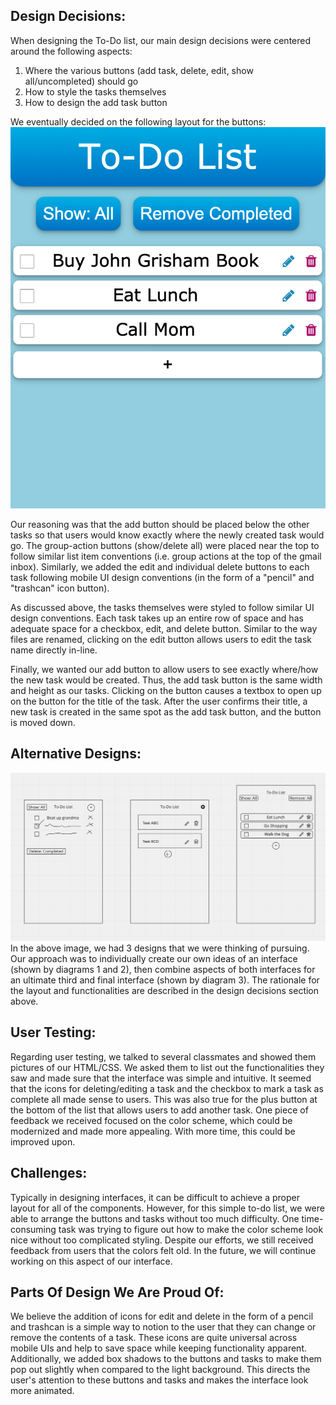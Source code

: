## Design Decisions:
When designing the To-Do list, our main design decisions were centered around the following aspects:

1. Where the various buttons (add task, delete, edit, show all/uncompleted) should go
2. How to style the tasks themselves
3. How to design the add task button

We eventually decided on the following layout for the buttons:
![](final.png)

Our reasoning was that the add button should be placed below the other tasks so that users would know exactly where the newly created task would go. The group-action buttons (show/delete all) were placed near the top to follow similar list item conventions (i.e. group actions at the top of the gmail inbox). Similarly, we added the edit and individual delete buttons to each task following mobile UI design conventions (in the form of a "pencil" and "trashcan" icon button).

As discussed above, the tasks themselves were styled to follow similar UI design conventions. Each task takes up an entire row of space and has adequate space for a checkbox, edit, and delete button. Similar to the way files are renamed, clicking on the edit button allows users to edit the task name directly in-line.

Finally, we wanted our add button to allow users to see exactly where/how the new task would be created. Thus, the add task button is the same width and height as our tasks. Clicking on the button causes a textbox to open up on the button for the title of the task. After the user confirms their title, a new task is created in the same spot as the add task button, and the button is moved down.


## Alternative Designs:
![](alternatives.png)
In the above image, we had 3 designs that we were thinking of pursuing. Our approach was to individually create our own ideas of an interface (shown by diagrams 1 and 2), then combine aspects of both interfaces for an ultimate third and final interface (shown by diagram 3). The rationale for the layout and functionalities are described in the design decisions section above.


## User Testing:
Regarding user testing, we talked to several classmates and showed them pictures of our HTML/CSS. We asked them to list out the functionalities they saw and made sure that the interface was simple and intuitive. It seemed that the icons for deleting/editing a task and the checkbox to mark a task as complete all made sense to users. This was also true for the plus button at the bottom of the list that allows users to add another task. One piece of feedback we received focused on the color scheme, which could be modernized and made more appealing. With more time, this could be improved upon.


## Challenges:
Typically in designing interfaces, it can be difficult to achieve a proper layout for all of the components. However, for this simple to-do list, we were able to arrange the buttons and tasks without too much difficulty. One time-consuming task was trying to figure out how to make the color scheme look nice without too complicated styling. Despite our efforts, we still received feedback from users that the colors felt old. In the future, we will continue working on this aspect of our interface.


## Parts Of Design We Are Proud Of:
We believe the addition of icons for edit and delete in the form of a pencil and trashcan is a simple way to notion to the user that they can change or remove the contents of a task. These icons are quite universal across mobile UIs and help to save space while keeping functionality apparent. Additionally, we added box shadows to the buttons and tasks to make them pop out slightly when compared to the light background. This directs the user's attention to these buttons and tasks and makes the interface look more animated.
